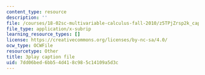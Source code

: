 ```yaml
---
content_type: resource
description: ''
file: /courses/18-02sc-multivariable-calculus-fall-2010/z5TPjZrsp2k_captions.vtt
file_type: application/x-subrip
learning_resource_types: []
license: https://creativecommons.org/licenses/by-nc-sa/4.0/
ocw_type: OCWFile
resourcetype: Other
title: 3play caption file
uid: 7dd06bed-6bb5-4d41-8c98-5c14109a5d3c
---
```

